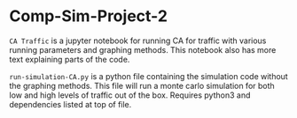 # Comp-Sim-Project-2

`CA Traffic` is a jupyter notebook for running CA for traffic with various running parameters and graphing methods. This notebook also has more text explaining parts of the code.

`run-simulation-CA.py` is a python file containing the simulation code without the graphing methods. This file will run a monte carlo simulation for both low and high levels of traffic out of the box. Requires python3 and dependencies listed at top of file.